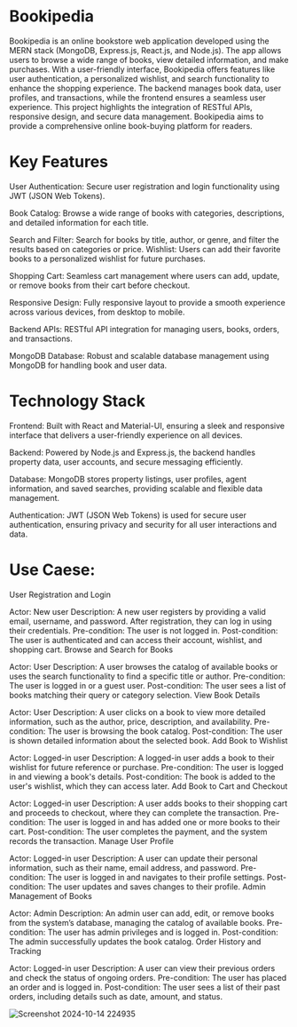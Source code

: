 # Bookipedia

Bookipedia is an online bookstore web application developed using the MERN stack (MongoDB, Express.js, React.js, and Node.js). The app allows users to browse a wide range of books, view detailed information, and make purchases. With a user-friendly interface, Bookipedia offers features like user authentication, a personalized wishlist, and search functionality to enhance the shopping experience. The backend manages book data, user profiles, and transactions, while the frontend ensures a seamless user experience. This project highlights the integration of RESTful APIs, responsive design, and secure data management. Bookipedia aims to provide a comprehensive online book-buying platform for readers.

# Key  Features
User Authentication:
Secure user registration and login functionality using JWT (JSON Web Tokens).

Book Catalog:
Browse a wide range of books with categories, descriptions, and detailed information for each title.

Search and Filter:
Search for books by title, author, or genre, and filter the results based on categories or price.
Wishlist:
Users can add their favorite books to a personalized wishlist for future purchases.

Shopping Cart:
Seamless cart management where users can add, update, or remove books from their cart before checkout.

Responsive Design:
Fully responsive layout to provide a smooth experience across various devices, from desktop to mobile.

Backend APIs:
RESTful API integration for managing users, books, orders, and transactions.

MongoDB Database:
Robust and scalable database management using MongoDB for handling book and user data.

# Technology Stack

Frontend: Built with React and Material-UI, ensuring a sleek and responsive interface that delivers a user-friendly experience on all devices.

Backend: Powered by Node.js and Express.js, the backend handles property data, user accounts, and secure messaging efficiently.

Database: MongoDB stores property listings, user profiles, agent information, and saved searches, providing scalable and flexible data management.

Authentication: JWT (JSON Web Tokens) is used for secure user authentication, ensuring privacy and security for all user interactions and data.

# Use Caese:

User Registration and Login

Actor: New user
Description: A new user registers by providing a valid email, username, and password. After registration, they can log in using their credentials.
Pre-condition: The user is not logged in.
Post-condition: The user is authenticated and can access their account, wishlist, and shopping cart.
Browse and Search for Books

Actor: User
Description: A user browses the catalog of available books or uses the search functionality to find a specific title or author.
Pre-condition: The user is logged in or a guest user.
Post-condition: The user sees a list of books matching their query or category selection.
View Book Details

Actor: User
Description: A user clicks on a book to view more detailed information, such as the author, price, description, and availability.
Pre-condition: The user is browsing the book catalog.
Post-condition: The user is shown detailed information about the selected book.
Add Book to Wishlist

Actor: Logged-in user
Description: A logged-in user adds a book to their wishlist for future reference or purchase.
Pre-condition: The user is logged in and viewing a book's details.
Post-condition: The book is added to the user's wishlist, which they can access later.
Add Book to Cart and Checkout

Actor: Logged-in user
Description: A user adds books to their shopping cart and proceeds to checkout, where they can complete the transaction.
Pre-condition: The user is logged in and has added one or more books to their cart.
Post-condition: The user completes the payment, and the system records the transaction.
Manage User Profile

Actor: Logged-in user
Description: A user can update their personal information, such as their name, email address, and password.
Pre-condition: The user is logged in and navigates to their profile settings.
Post-condition: The user updates and saves changes to their profile.
Admin Management of Books

Actor: Admin
Description: An admin user can add, edit, or remove books from the system’s database, managing the catalog of available books.
Pre-condition: The user has admin privileges and is logged in.
Post-condition: The admin successfully updates the book catalog.
Order History and Tracking

Actor: Logged-in user
Description: A user can view their previous orders and check the status of ongoing orders.
Pre-condition: The user has placed an order and is logged in.
Post-condition: The user sees a list of their past orders, including details such as date, amount, and status.

![Screenshot 2024-10-14 224935](https://github.com/user-attachments/assets/94a30b77-1fe7-4187-8089-88a58e464835)
